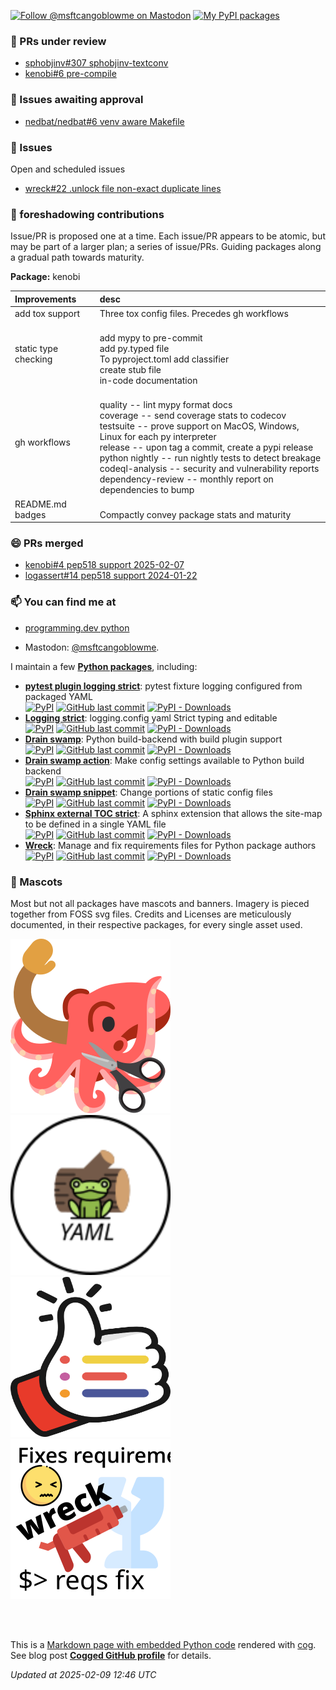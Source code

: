 <!--

You can manually process this file with cog:

    $ . .venv/bin/activate
    $ python -m pip install -r requirements.in
    $ python -m cogapp -rP README.md

or

    $ . .venv/bin/activate
    $ python -m pip install -r requirements.in
    $ make view

Will issue warning message and exit if venv not activated

On GitHub, it's generated by an action:

    https://github.com/msftcangoblowm/msftcangoblowm/blob/master/.github/workflows/build.yml

-->

<!-- [[[cog

    import base64
    import datetime
    import os
    import sys
    import time
    from urllib.parse import quote, urlencode

    import requests

    def requests_get_json(url):
        """Get JSON data from a URL, with retries."""
        headers = {}
        token = None
        if "github.com" in url:
            token = os.environ.get("GITHUB_TOKEN", "")
        if token:
            headers["Authorization"] = f"Bearer {token}"

        for _ in range(3):
            sys.stderr.write(f"Fetching {url}\n")
            resp = requests.get(url, headers=headers)
            if resp.status_code == 200:
                break
            print(f"{resp.status_code} from {url}:", file=sys.stderr)
            print(resp.text, file=sys.stderr)
            time.sleep(1)
        else:
            raise Exception(f"Couldn't get data from {url}")
        return resp.json()

    def rounded_nice(n):
        """Make a good human-readable summary of a number: 1734 -> "1.7k"."""
        n = int(n)
        ndigits = len(str(n))
        if ndigits <= 3:
            return str(n)
        elif 3 < ndigits <= 4:
            return f"{round(n/1000, 1):.1f}k"
        elif 4 < ndigits <= 6:
            return f"{round(n/1000):d}k"
        elif 6 < ndigits <= 7:
            return f"{round(n/1_000_000, 1):.1f}M"
        elif 7 < ndigits <= 9:
            return f"{round(n/1_000_000):d}M"

    def shields_url(
        url=None,
        label=None,
        message=None,
        color=None,
        label_color=None,
        logo=None,
        logo_color=None,
    ):
        """Flexible building of a shields.io URL with optional components."""
        params = {"style": "flat"}
        if url is None:
            url = "".join([
                "/badge/",
                quote(label or ""),
                "-",
                quote(message),
                "-",
                color,
                ])
        else:
            if label:
                params["label"] = label
        url = "https://img.shields.io" + url
        if label_color:
            params["labelColor"] = label_color
        if logo:
            params["logo"] = logo
        if logo_color:
            params["logoColor"] = logo_color
        return url + "?" + urlencode(params)

    def md_image(image_url, text, link, title=None, attrs=None):
        """Build the Markdown for an image.

        image_url: the URL for the image.
        text: used for the alt text and the title if title is missing.
        link: the URL destination when clicking on the image.
        title: the title text to use.
        attrs: HTML attributes (switches to HTML syntax)
        """
        if title is None:
            title = text
        assert "]" not in text
        assert '"' not in title
        if attrs:
            img_attrs = " ".join(f'{k}="{v}"' for k, v in attrs.items())
            return f'[<img src="{image_url}" title="{title}" {img_attrs}/>]({link})'
        else:
            return f'[![{text}]({image_url} "{title}")]({link})'

    def badge(text=None, link=None, title=None, **kwargs):
        """Build the Markdown for a shields.io badge."""
        return md_image(image_url=shields_url(**kwargs), text=text, link=link, title=title)

    def badge_mastodon(server, handle):
        """A badge for a Mastodon account."""
        # https://github.com/badges/shields/issues/4492
        # https://docs.joinmastodon.org/methods/accounts/#lookup
        url = f"https://{server}/api/v1/accounts/lookup?acct={handle}"
        followers = requests_get_json(url)["followers_count"]
        return badge(
            label=f"@{handle}", message=rounded_nice(followers),
            logo="mastodon", color="96a3b0", label_color="450657", logo_color="white",
            text=f"Follow @{handle} on Mastodon", link=f"https://{server}/@{handle}",
        )

    def badge_bluesky(handle):
        """A badge for a Bluesky account."""
        url = f"https://public.api.bsky.app/xrpc/app.bsky.actor.getProfile?actor={handle}"
        followers = requests_get_json(url)["followersCount"]
        return badge(
            label=f"Bluesky", message=rounded_nice(followers),
            logo="icloud", label_color="3686f7", color="96a3b0", logo_color="white",
            text=f"Follow {handle} on Bluesky", link=f"https://bsky.app/profile/{handle}",
        )

    def badge_stackoverflow(userid):
        """A badge for a Stackoverflow account."""
        data = requests_get_json(f"https://api.stackexchange.com/2.3/users/{userid}?order=desc&sort=reputation&site=stackoverflow")["items"][0]
        rep_points = rounded_nice(data["reputation"])
        gold = rounded_nice(data["badge_counts"]["gold"])
        silver = rounded_nice(data["badge_counts"]["silver"])
        bronze = rounded_nice(data["badge_counts"]["bronze"])
        sp = "\N{THIN SPACE}"
        return badge(
            logo="stackoverflow", logo_color=None, label_color="333333", color="e6873e",
            message=(
                f"{rep_points} "
                + f"\N{LARGE YELLOW CIRCLE}{sp}{gold} "
                + f"\N{MEDIUM WHITE CIRCLE}{sp}{silver} "
                + f"\N{LARGE BROWN CIRCLE}{sp}{bronze}"
            ),
            text="Stack Overflow reputation", link=data["link"],
        )

    def data_url(image_file):
        """Read an image file and return a self-contained data URL."""
        assert image_file.endswith((".png", ".jpg"))
        with open(image_file, "rb") as imgf:
            b64 = base64.b64encode(imgf.read()).decode("ascii")
        return f"data:image/png;base64,{b64}"

]]] -->
<!-- [[[end]]] -->

<!--
  ##
  ## BADGES
  ##
  -->

<!-- [[[cog

print(badge_mastodon("mastodon.social", "msftcangoblowme"))
print(badge(
    logo="python", logo_color="FFE873", label_color="306998", message="PyPI", color="4B8BBE",
    text="My PyPI packages", link="https://pypi.org/user/msftcangoblowme",
))
]]] -->
[![Follow @msftcangoblowme on Mastodon](https://img.shields.io/badge/%40msftcangoblowme-0-96a3b0?style=flat&labelColor=450657&logo=mastodon&logoColor=white "Follow @msftcangoblowme on Mastodon")](https://mastodon.social/@msftcangoblowme)
[![My PyPI packages](https://img.shields.io/badge/-PyPI-4B8BBE?style=flat&labelColor=306998&logo=python&logoColor=FFE873 "My PyPI packages")](https://pypi.org/user/msftcangoblowme)
<!-- [[[end]]] -->

### 🤔 PRs under review

- [sphobjinv#307 sphobjinv-textconv](https://github.com/bskinn/sphobjinv/pull/307)
- [kenobi#6 pre-compile](https://github.com/patx/kenobi/pull/6)

### 🌱 Issues awaiting approval

- [nedbat/nedbat#6 venv aware Makefile](https://github.com/nedbat/nedbat/issues/6)

### 👋 Issues

Open and scheduled issues

- [wreck#22 .unlock file non-exact duplicate lines](https://github.com/msftcangoblowm/wreck/issues/22)

### 🔭 foreshadowing contributions

Issue/PR is proposed one at a time. Each issue/PR appears to be atomic, but
may be part of a larger plan; a series of issue/PRs. Guiding packages
along a gradual path towards maturity.

**Package:** kenobi

| Improvements | desc |
| :- | :- |
| add tox support | Three tox config files. Precedes gh workflows |
| static type checking | <br>add mypy to pre-commit<br>add py.typed file<br>To pyproject.toml add classifier<br>create stub file<br>in-code documentation |
| gh workflows | <br>quality -- lint mypy format docs<br>coverage -- send coverage stats to codecov<br>testsuite -- prove support on MacOS, Windows, Linux for each py interpreter<br>release -- upon tag a commit, create a pypi release<br>python nightly -- run nightly tests to detect breakage<br>codeql-analysis -- security and vulnerability reports<br>dependency-review -- monthly report on dependencies to bump |
| README.md badges | <br>Compactly convey package stats and maturity |

### 😄 PRs merged

- [kenobi#4 pep518 support 2025-02-07](https://github.com/patx/kenobi/pull/4)
- [logassert#14 pep518 support 2024-01-22](https://github.com/facundobatista/logassert/pull/14)

### 📫 You can find me at

- [programming.dev python](https://programming.dev/c/python)

- Mastodon: [@msftcangoblowme][mastodon].

<!--
  ##
  ## PYPI PACKAGES
  ##
  -->

<!-- [[[cog
    pkgs = [
        # (pypi name, human name, github repo, (mastserver, masthandle)),
        ("pytest-logging-strict", "pytest plugin logging strict", "msftcangoblowm/pytest-logging-strict"),
        ("logging-strict", "Logging strict", "msftcangoblowm/logging-strict"),
        ("drain-swamp", "Drain swamp", "msftcangoblowm/drain-swamp"),
        ("drain-swamp-action", "Drain swamp action", "msftcangoblowm/drain-swamp-action"),
        ("drain-swamp-snippet", "Drain swamp snippet", "msftcangoblowm/drain-swamp-snippet"),
        ("sphinx-external-toc-strict", "Sphinx external TOC strict", "msftcangoblowm/sphinx-external-toc-strict"),
        ("wreck", "Wreck", "msftcangoblowm/wreck"),
    ]

    def write_package(pkg, human, repo, mastinfo=None):
        description = requests_get_json(f"https://api.github.com/repos/{repo}")["description"]
        main_line = f"[**{human}**](https://github.com/{repo}): {description}"
        pypi_badge = badge(
            url=f"/pypi/v/{pkg}?style=flat",
            text="PyPI",
            link=f"https://pypi.org/project/{pkg}",
            title=f"The {pkg} PyPI page",
        )
        github_badge = badge(
            url=f"/github/last-commit/{repo}?logo=github&style=flat",
            text="GitHub last commit",
            link=f"https://github.com/{repo}/commits",
            title=f"Recent {human.lower()} commits",
        )
        pypi_downloads_badge = badge(
            url=f"/pypi/dm/{pkg}?style=flat",
            text="PyPI - Downloads",
            link=f"https://pypistats.org/packages/{pkg}",
            title=f"Download stats for {pkg}",
        )
        print(f"- {main_line}<br/>")
        print(f"  {pypi_badge} {github_badge} {pypi_downloads_badge}")
        if mastinfo is not None:
            print(f"  {badge_mastodon(*mastinfo)}")
]]] -->
<!-- [[[end]]] -->

I maintain a few [**Python packages**][my_pypi], including:

<!-- [[[cog
    for args in pkgs:
        write_package(*args)
]]] -->
- [**pytest plugin logging strict**](https://github.com/msftcangoblowm/pytest-logging-strict): pytest fixture logging configured from packaged YAML<br/>
  [![PyPI](https://img.shields.io/pypi/v/pytest-logging-strict?style=flat?style=flat "The pytest-logging-strict PyPI page")](https://pypi.org/project/pytest-logging-strict) [![GitHub last commit](https://img.shields.io/github/last-commit/msftcangoblowm/pytest-logging-strict?logo=github&style=flat?style=flat "Recent pytest plugin logging strict commits")](https://github.com/msftcangoblowm/pytest-logging-strict/commits) [![PyPI - Downloads](https://img.shields.io/pypi/dm/pytest-logging-strict?style=flat?style=flat "Download stats for pytest-logging-strict")](https://pypistats.org/packages/pytest-logging-strict)
- [**Logging strict**](https://github.com/msftcangoblowm/logging-strict): logging.config yaml Strict typing and editable<br/>
  [![PyPI](https://img.shields.io/pypi/v/logging-strict?style=flat?style=flat "The logging-strict PyPI page")](https://pypi.org/project/logging-strict) [![GitHub last commit](https://img.shields.io/github/last-commit/msftcangoblowm/logging-strict?logo=github&style=flat?style=flat "Recent logging strict commits")](https://github.com/msftcangoblowm/logging-strict/commits) [![PyPI - Downloads](https://img.shields.io/pypi/dm/logging-strict?style=flat?style=flat "Download stats for logging-strict")](https://pypistats.org/packages/logging-strict)
- [**Drain swamp**](https://github.com/msftcangoblowm/drain-swamp): Python build-backend with build plugin support<br/>
  [![PyPI](https://img.shields.io/pypi/v/drain-swamp?style=flat?style=flat "The drain-swamp PyPI page")](https://pypi.org/project/drain-swamp) [![GitHub last commit](https://img.shields.io/github/last-commit/msftcangoblowm/drain-swamp?logo=github&style=flat?style=flat "Recent drain swamp commits")](https://github.com/msftcangoblowm/drain-swamp/commits) [![PyPI - Downloads](https://img.shields.io/pypi/dm/drain-swamp?style=flat?style=flat "Download stats for drain-swamp")](https://pypistats.org/packages/drain-swamp)
- [**Drain swamp action**](https://github.com/msftcangoblowm/drain-swamp-action): Make config settings available to Python build backend<br/>
  [![PyPI](https://img.shields.io/pypi/v/drain-swamp-action?style=flat?style=flat "The drain-swamp-action PyPI page")](https://pypi.org/project/drain-swamp-action) [![GitHub last commit](https://img.shields.io/github/last-commit/msftcangoblowm/drain-swamp-action?logo=github&style=flat?style=flat "Recent drain swamp action commits")](https://github.com/msftcangoblowm/drain-swamp-action/commits) [![PyPI - Downloads](https://img.shields.io/pypi/dm/drain-swamp-action?style=flat?style=flat "Download stats for drain-swamp-action")](https://pypistats.org/packages/drain-swamp-action)
- [**Drain swamp snippet**](https://github.com/msftcangoblowm/drain-swamp-snippet): Change portions of static config files<br/>
  [![PyPI](https://img.shields.io/pypi/v/drain-swamp-snippet?style=flat?style=flat "The drain-swamp-snippet PyPI page")](https://pypi.org/project/drain-swamp-snippet) [![GitHub last commit](https://img.shields.io/github/last-commit/msftcangoblowm/drain-swamp-snippet?logo=github&style=flat?style=flat "Recent drain swamp snippet commits")](https://github.com/msftcangoblowm/drain-swamp-snippet/commits) [![PyPI - Downloads](https://img.shields.io/pypi/dm/drain-swamp-snippet?style=flat?style=flat "Download stats for drain-swamp-snippet")](https://pypistats.org/packages/drain-swamp-snippet)
- [**Sphinx external TOC strict**](https://github.com/msftcangoblowm/sphinx-external-toc-strict): A sphinx extension that allows the site-map to be defined in a single YAML file<br/>
  [![PyPI](https://img.shields.io/pypi/v/sphinx-external-toc-strict?style=flat?style=flat "The sphinx-external-toc-strict PyPI page")](https://pypi.org/project/sphinx-external-toc-strict) [![GitHub last commit](https://img.shields.io/github/last-commit/msftcangoblowm/sphinx-external-toc-strict?logo=github&style=flat?style=flat "Recent sphinx external toc strict commits")](https://github.com/msftcangoblowm/sphinx-external-toc-strict/commits) [![PyPI - Downloads](https://img.shields.io/pypi/dm/sphinx-external-toc-strict?style=flat?style=flat "Download stats for sphinx-external-toc-strict")](https://pypistats.org/packages/sphinx-external-toc-strict)
- [**Wreck**](https://github.com/msftcangoblowm/wreck): Manage and fix requirements files for Python package authors<br/>
  [![PyPI](https://img.shields.io/pypi/v/wreck?style=flat?style=flat "The wreck PyPI page")](https://pypi.org/project/wreck) [![GitHub last commit](https://img.shields.io/github/last-commit/msftcangoblowm/wreck?logo=github&style=flat?style=flat "Recent wreck commits")](https://github.com/msftcangoblowm/wreck/commits) [![PyPI - Downloads](https://img.shields.io/pypi/dm/wreck?style=flat?style=flat "Download stats for wreck")](https://pypistats.org/packages/wreck)
<!-- [[[end]]] -->

<!--

Package imagery

  -->

### :see_no_evil: Mascots

Most but not all packages have mascots and banners. Imagery is pieced together
from FOSS svg files. Credits and Licenses are meticulously documented,
in their respective packages, for every single asset used.

<!-- [[[cog
mascots = [
    (
        "https://raw.githubusercontent.com/msftcangoblowm/drain-swamp-snippet/refs/heads/master/docs/_static/snip-logo.png",
        "drain-swamp-snippet mascot",
        "https://msftcangoblowm.github.io/drain-swamp-snippet/",
        "Drain swamp snippet mascot",
        {"width": "256px", "height": "279px"},
    ),
    (
        "https://raw.githubusercontent.com/msftcangoblowm/logging-strict/refs/heads/master/docs/_static/logging-strict-logo.svg",
        "logging-strict mascot",
        "https://logging-strict.readthedocs.io/en/stable",
        "Logging strict mascot",
        {"width": "256px", "height": "256px"},
    ),
    (
        "https://raw.githubusercontent.com/msftcangoblowm/sphinx-external-toc-strict/refs/heads/main/docs/_static/sphinx-external-toc-strict-logo.svg",
        "sphinx-external-toc-strict mascot",
        "https://sphinx-external-toc-strict.readthedocs.io/en/stable",
        "Sphinx external TOC strict mascot",
        {"width": "256px", "height": "256px"},
    ),
    (
        "https://raw.githubusercontent.com/msftcangoblowm/wreck/refs/heads/master/docs/_static/wreck-logo-1.svg",
        "wreck mascot",
        "https://wreck.readthedocs.io/en/stable",
        "Wreck mascot",
        {"width": "256px", "height": "256px"},
    ),
    
]
for t_mascot in mascots:
    image_url, text, link, title, attrs = t_mascot
    mascot_image = md_image(image_url, text, link, title=title, attrs=attrs)
    print(f"  {mascot_image}<br>")
]]] -->
[<img src="https://raw.githubusercontent.com/msftcangoblowm/drain-swamp-snippet/refs/heads/master/docs/_static/snip-logo.png" title="Drain swamp snippet mascot" width="256px" height="279px"/>](https://msftcangoblowm.github.io/drain-swamp-snippet/)<br>
[<img src="https://raw.githubusercontent.com/msftcangoblowm/logging-strict/refs/heads/master/docs/_static/logging-strict-logo.svg" title="Logging strict mascot" width="256px" height="256px"/>](https://logging-strict.readthedocs.io/en/stable)<br>
[<img src="https://raw.githubusercontent.com/msftcangoblowm/sphinx-external-toc-strict/refs/heads/main/docs/_static/sphinx-external-toc-strict-logo.svg" title="Sphinx external TOC strict mascot" width="256px" height="256px"/>](https://sphinx-external-toc-strict.readthedocs.io/en/stable)<br>
[<img src="https://raw.githubusercontent.com/msftcangoblowm/wreck/refs/heads/master/docs/_static/wreck-logo-1.svg" title="Wreck mascot" width="256px" height="256px"/>](https://wreck.readthedocs.io/en/stable)<br>
<!-- [[[end]]] -->

<!--
  ##
  ## FOOTER
  ##
  -->

<br/>
<br/>

This is a [Markdown page with embedded Python code][readme.md] rendered with [cog][cog].
See blog post **[Cogged GitHub profile][blog_post]** for details.

<!-- [[[cog
    print(f"*Updated at {datetime.datetime.now():%Y-%m-%d %H:%M} UTC*")
]]] -->
*Updated at 2025-02-09 12:46 UTC*
<!-- [[[end]]] -->

[mastodon]: https://mastodon.social/@msftcangoblowme
[my_pypi]: https://pypi.org/user/msftcangoblowme "The list of all my packages on PyPI"
[cog]: https://github.com/nedbat/cog "The cog repo on GitHub"
[readme.md]: https://github.com/nedbat/nedbat/blob/main/README.md?plain=1 "The raw source for this GitHub profile"
[blog_post]: https://nedbatchelder.com/blog/202409/cogged_github_profile.html "Discussion of how this page is constructed"

